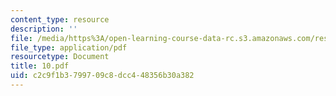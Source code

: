 ```yaml
---
content_type: resource
description: ''
file: /media/https%3A/open-learning-course-data-rc.s3.amazonaws.com/res-6-001-electromagnetic-fields-and-energy-spring-2008/c2c9f1b3799709c8dcc448356b30a382_10.pdf
file_type: application/pdf
resourcetype: Document
title: 10.pdf
uid: c2c9f1b3-7997-09c8-dcc4-48356b30a382
---
```

